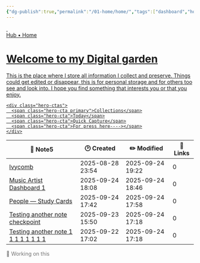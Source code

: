 ```yaml
---
{"dg-publish":true,"permalink":"/01-home/home/","tags":["dashboard","home","gardenEntry"],"noteIcon":"","created":"2025-08-28T23:54:20.501+02:00","updated":"2025-09-23T20:06:07.530+02:00"}
---
```



<a class="dg-card card-hero hero-constrained card-theme-crystal effect-glass" href="/01-Home/dashboard-interface" aria-label="Welcome to my garden">
  <!-- Optional background images (either or both). Keep as early children so they sit behind content -->
  <img class="parallax-layer" src="/img/linkicons/mainbanner.png" alt="" aria-hidden>
  <img class="hero-bg" src="/img/linkicons/mainbanner.png" alt="" aria-hidden>

  <!-- overlay (ensures legibility even on bright backgrounds) -->
  <div class="hero-overlay" aria-hidden></div>

  <!-- all visible content stays inside hero-content -->
  <div class="hero-content">
    <div class="hero-badge">Hub • Home</div>
    <h1 class="hero-title">Welcome to my Digital garden</h1>
    <p class="hero-lead">This is the place where I store all information I collect and preserve. Things could get edited or disappear, this is for personal storage and for others too see and look into. I hope you find something that interests you or that you enjoy.</p>

    <div class="hero-ctas">
      <span class="hero-cta primary">Collections</span>
      <span class="hero-cta">Today</span>
      <span class="hero-cta">Quick Capture</span>
      <span class="hero-cta">For press here----></span>
    </div>
  </div>
</a>



<div><table class="dataview table-view-table"><thead class="table-view-thead"><tr class="table-view-tr-header"><th class="table-view-th"><span>📄 Note</span><span class="dataview small-text">5</span></th><th class="table-view-th"><span>🕑 Created</span></th><th class="table-view-th"><span>✏️ Modified</span></th><th class="table-view-th"><span>🔗 Links</span></th></tr></thead><tbody class="table-view-tbody"><tr><td><span><a data-tooltip-position="top" aria-label="06-Streams/signals/Music Artists/Ivycomb.md" data-href="06-Streams/signals/Music Artists/Ivycomb.md" href="06-Streams/signals/Music Artists/Ivycomb.md" class="internal-link" target="_blank" rel="noopener nofollow">Ivycomb</a></span></td><td><span>2025-08-28 23:54</span></td><td><span>2025-09-24 19:22</span></td><td>0</td></tr><tr><td><span><a data-tooltip-position="top" aria-label="06-Streams/signals/Music Artist Dashboard 1.md" data-href="06-Streams/signals/Music Artist Dashboard 1.md" href="06-Streams/signals/Music Artist Dashboard 1.md" class="internal-link" target="_blank" rel="noopener nofollow">Music Artist Dashboard 1</a></span></td><td><span>2025-09-24 18:08</span></td><td><span>2025-09-24 18:46</span></td><td>0</td></tr><tr><td><span><a data-tooltip-position="top" aria-label="Work to do/People — Study Cards.md" data-href="Work to do/People — Study Cards.md" href="Work to do/People — Study Cards.md" class="internal-link" target="_blank" rel="noopener nofollow">People — Study Cards</a></span></td><td><span>2025-09-24 17:42</span></td><td><span>2025-09-24 17:58</span></td><td>0</td></tr><tr><td><span><a data-tooltip-position="top" aria-label="01-Home/Test pages/Testing another note checkpoint.md" data-href="01-Home/Test pages/Testing another note checkpoint.md" href="01-Home/Test pages/Testing another note checkpoint.md" class="internal-link" target="_blank" rel="noopener nofollow">Testing another note checkpoint</a></span></td><td><span>2025-09-23 15:50</span></td><td><span>2025-09-24 17:18</span></td><td>0</td></tr><tr><td><span><a data-tooltip-position="top" aria-label="01-Home/Test pages/Testing another note 1 1 1 1 1 1 1 1.md" data-href="01-Home/Test pages/Testing another note 1 1 1 1 1 1 1 1.md" href="01-Home/Test pages/Testing another note 1 1 1 1 1 1 1 1.md" class="internal-link" target="_blank" rel="noopener nofollow">Testing another note 1 1 1 1 1 1 1 1</a></span></td><td><span>2025-09-22 17:02</span></td><td><span>2025-09-24 17:18</span></td><td>0</td></tr></tbody></table></div>



<div class="glass-grid grid-4"> <!-- Placeholder 1 --> <div class="glass-card minimal" style="opacity: 0.6;"> <div class="card-content"> <div class="card-title">🚧 Working on this</div>  </div> </div> </div>





